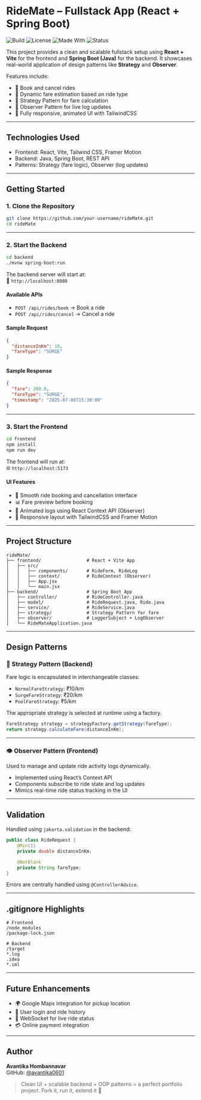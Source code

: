 # RideMate – Fullstack App (React + Spring Boot)

![Build](https://img.shields.io/badge/build-passing-brightgreen)
![License](https://img.shields.io/badge/license-MIT-blue)
![Made With](https://img.shields.io/badge/made%20with-Java%20%7C%20React-blueviolet)
![Status](https://img.shields.io/badge/status-active-success)

This project provides a clean and scalable fullstack setup using **React + Vite** for the frontend and **Spring Boot (Java)** for the backend. It showcases real-world application of design patterns like **Strategy** and **Observer**.

Features include:

- 🚗 Book and cancel rides
- 💸 Dynamic fare estimation based on ride type
- 🧠 Strategy Pattern for fare calculation
- 👀 Observer Pattern for live log updates
- 🎨 Fully responsive, animated UI with TailwindCSS

---

## Technologies Used

- Frontend: React, Vite, Tailwind CSS, Framer Motion
- Backend: Java, Spring Boot, REST API
- Patterns: Strategy (fare logic), Observer (log updates)

---

## Getting Started

### 1. Clone the Repository

```bash
git clone https://github.com/your-username/rideMate.git
cd rideMate
```

---

### 2. Start the Backend

```bash
cd backend
./mvnw spring-boot:run
```

The backend server will start at:  
📍 `http://localhost:8080`

#### Available APIs

- `POST /api/rides/book` → Book a ride  
- `POST /api/rides/cancel` → Cancel a ride

#### Sample Request

```json
{
  "distanceInKm": 10,
  "fareType": "SURGE"
}
```

#### Sample Response

```json
{
  "fare": 200.0,
  "fareType": "SURGE",
  "timestamp": "2025-07-06T15:30:00"
}
```

---

### 3. Start the Frontend

```bash
cd frontend
npm install
npm run dev
```

The frontend will run at:  
🌐 `http://localhost:5173`

#### UI Features

- 🚀 Smooth ride booking and cancellation interface
- 📊 Fare preview before booking
- 🔁 Animated logs using React Context API (Observer)
- 📱 Responsive layout with TailwindCSS and Framer Motion

---

## Project Structure

```
rideMate/
├── frontend/                 # React + Vite App
│   ├── src/
│   │   ├── components/       # RideForm, RideLog
│   │   ├── context/          # RideContext (Observer)
│   │   ├── App.jsx
│   │   └── main.jsx
├── backend/                  # Spring Boot App
│   ├── controller/           # RideController.java
│   ├── model/                # RideRequest.java, Ride.java
│   ├── service/              # RideService.java
│   ├── strategy/             # Strategy Pattern for fare
│   ├── observer/             # LoggerSubject + LogObserver
│   └── RideMateApplication.java
```

---

## Design Patterns

### 🧠 Strategy Pattern (Backend)

Fare logic is encapsulated in interchangeable classes:

- `NormalFareStrategy`: ₹10/km  
- `SurgeFareStrategy`: ₹20/km  
- `PoolFareStrategy`: ₹5/km

The appropriate strategy is selected at runtime using a factory.

```java
FareStrategy strategy = strategyFactory.getStrategy(fareType);
return strategy.calculateFare(distanceInKm);
```

---

### 👁️ Observer Pattern (Frontend)

Used to manage and update ride activity logs dynamically.

- Implemented using React’s Context API
- Components subscribe to ride state and log updates
- Mimics real-time ride status tracking in the UI

---

## Validation

Handled using `jakarta.validation` in the backend:

```java
public class RideRequest {
    @Min(1)
    private double distanceInKm;

    @NotBlank
    private String fareType;
}
```

Errors are centrally handled using `@ControllerAdvice`.

---

## .gitignore Highlights

```gitignore
# Frontend
/node_modules
/package-lock.json

# Backend
/target
*.log
.idea
*.iml
```

---

## Future Enhancements

- 🌍 Google Maps integration for pickup location
- 🔐 User login and ride history
- 🔔 WebSocket for live ride status
- 💳 Online payment integration

---

## Author

**Avantika Hombannavar**  
GitHub: [@avantika0601](https://github.com/avantika0601)

> Clean UI + scalable backend + OOP patterns = a perfect portfolio project. Fork it, run it, extend it 🚀
